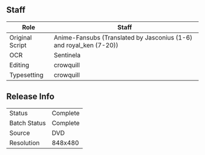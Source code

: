 ## Staff

| Role            | Staff     |
|-----------------|-----------|
| Original Script | Anime-Fansubs (Translated by Jasconius (1-6) and royal_ken (7-20)) |
| OCR             | Sentinela |
| Editing         | crowquill |
| Typesetting     | crowquill |

## Release Info

|              |           |
|--------------|-----------|
| Status       | Complete  |
| Batch Status | Complete  |
| Source       | DVD       |
| Resolution   | 848x480   |


